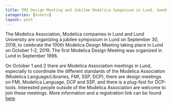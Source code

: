 ```yaml
---
title: FMI Design Meeting and Jubilee Modelica Symposium in Lund, Sweden
categories: [events]
layout: post
---
```

The Modelica Association, Modelica companies in Lund and Lund University are organizing a jubilee symposium in Lund on September 30, 2019, to celebrate the 100th Modelica Design Meeting taking place in Lund on October 1-2, 2019.
The first Modelica Design Meeting was organized in Lund in September 1996.

On October 1 and 2 there are Modelica Association meetings in Lund, especially to coordinate the different standards of the Modelica Association (Modelica Language/Libraries, FMI, SSP, DCP), there are design meetings on FMI, Modelica Language, DCP and SSP, and there is a plug-fest for DCP-tools. Interested people outside of the Modelica Association are welcome to join these meetings.
More information and a registration link can be found [here](https://modelica.github.io/Symposium2019/).
